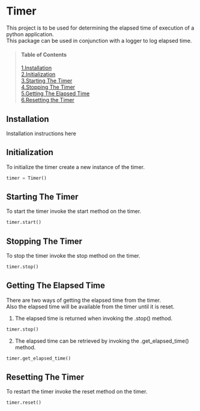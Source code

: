 # Timer
This project is to be used for determining the elapsed time of execution of a python application.    
This package can be used in conjunction with a logger to log elapsed time.

> #### Table of Contents  
> [1.Installation](#installation)  
> [2.Initialization](#initialization)  
> [3.Starting The Timer](#starting-the-timer)  
> [4.Stopping The Timer](#stopping-the-timer)  
> [5.Getting The Elapsed Time](#getting-the-elapsed-time)  
> [6.Resetting the Timer](#resetting-the-timer)  

## Installation
Installation instructions here

## Initialization
To initialize the timer create a new instance of the timer.

```python
timer = Timer()
```

## Starting The Timer
To start the timer invoke the start method on the timer.

```python
timer.start()
```

## Stopping The Timer
To stop the timer invoke the stop method on the timer.

```python
timer.stop()
```

## Getting The Elapsed Time
There are two ways of getting the elapsed time from the timer.    
Also the elapsed time will be available from the timer until it is reset.    

1. The elapsed time is returned when invoking the .stop() method.
```python
timer.stop()
```

2. The elapsed time can be retrieved by invoking the .get_elapsed_time() method.
```python
timer.get_elapsed_time()
```

## Resetting The Timer
To restart the timer invoke the reset method on the timer.
```python
timer.reset()
```
